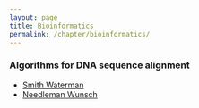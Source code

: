 ```yaml
---
layout: page
title: Bioinformatics
permalink: /chapter/bioinformatics/
---
```


### Algorithms for DNA sequence alignment

* [Smith Waterman](SmithWaterman.md)
* [Needleman Wunsch](NeedlemanWunsch.md)
